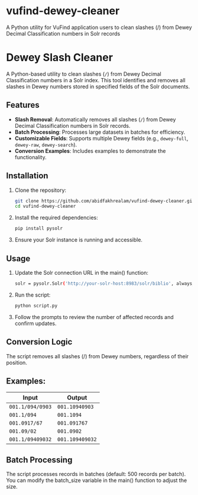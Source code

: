 # vufind-dewey-cleaner
A Python utility for VuFind application users to clean slashes (/) from Dewey Decimal Classification numbers in Solr records

# Dewey Slash Cleaner

A Python-based utility to clean slashes (`/`) from Dewey Decimal Classification numbers in a Solr index. This tool identifies and removes all slashes in Dewey numbers stored in specified fields of the Solr documents.

## Features

- **Slash Removal**: Automatically removes all slashes (`/`) from Dewey Decimal Classification numbers in Solr records.
- **Batch Processing**: Processes large datasets in batches for efficiency.
- **Customizable Fields**: Supports multiple Dewey fields (e.g., `dewey-full`, `dewey-raw`, `dewey-search`).
- **Conversion Examples**: Includes examples to demonstrate the functionality.

## Installation

1. Clone the repository:
   ```bash
   git clone https://github.com/abidfakhrealam/vufind-dewey-cleaner.git
   cd vufind-dewey-cleaner

2. Install the required dependencies:
   ```bash
   pip install pysolr
   
3. Ensure your Solr instance is running and accessible.

## Usage

1. Update the Solr connection URL in the main() function:
   ```bash
   solr = pysolr.Solr('http://your-solr-host:8983/solr/biblio', always_commit=False)

2. Run the script:
   ```bash
   python script.py

3. Follow the prompts to review the number of affected records and confirm updates.

## Conversion Logic

The script removes all slashes (/) from Dewey numbers, regardless of their position.

## Examples:
| Input            | Output          |
| ---------------- | --------------- |
| `001.1/094/0903` | `001.10940903`  |
| `001.1/094`      | `001.1094`      |
| `001.0917/67`    | `001.091767`    |
| `001.09/02`      | `001.0902`      |
| `001.1/09409032` | `001.109409032` |


## Batch Processing
The script processes records in batches (default: 500 records per batch). You can modify the batch_size variable in the main() function to adjust the size.





